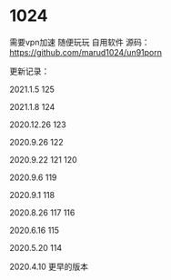 # 1024
需要vpn加速
随便玩玩 自用软件
源码：https://github.com/marud1024/un91porn

更新记录：


2021.1.5      125

2021.1.8      124

2020.12.26     123

2020.9.26      122

2020.9.22     121 120

2020.9.6      119

2020.9.1      118

2020.8.26      117 116

2020.6.16      115

2020.5.20     114

2020.4.10    更早的版本

